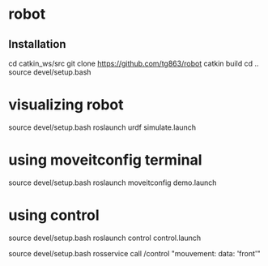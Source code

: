 # robot

## Installation

cd catkin_ws/src
git clone https://github.com/tg863/robot
catkin build
cd ..
source devel/setup.bash

# visualizing robot

source devel/setup.bash
roslaunch urdf simulate.launch

# using moveitconfig terminal

source devel/setup.bash
roslaunch moveitconfig demo.launch
# using control
source devel/setup.bash
roslaunch control control.launch



source devel/setup.bash
rosservice call /control "mouvement:
 data: 'front'"
